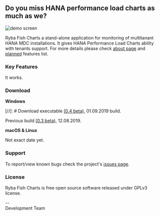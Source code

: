 ## Do you miss HANA performance load charts as much as we?
![demo screen](http://rybafish.github.io/demoscreen.png)

Ryba Fish Charts a stand-alone application for monitoring of multitanant HANA MDC installations. It gives HANA Performance Load Charts ability with tenants support. For more details please check [about page](/about) and [planned](/todo) features list.

### Key Features
It works.

### Download
**Windows**

[//]: # Download executable [(0.4 beta)](https://github.com/rybafish/rybafish/releases/download/04/RybaFish_04.7z), 01.09.2019 build. 

Previous build [(0.3 beta)](https://github.com/rybafish/rybafish/releases/download/03/RybaFish_03.7z), 12.08.2019. 

**macOS & Linux**

Not exact date yet.

### Support
To report/view known bugs check the project's [issues page](https://github.com/rybafish/rybafish/issues).

### License
Ryba Fish Charts is free open source software released under GPLv3 license.

--  
Development Team
